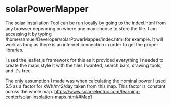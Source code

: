 # solarPowerMapper

The solar installation Tool can be run locally by going to the indexl.html from any browser depending on where one may choose to store the file.
I am accessing it by typing /home/samuel/Developer/solarPowerMapper/index.html for example.
It will work as long as there is an internet connection in order to get the proper libraries.

I used the leaflet.js framework for this as it provided everything I needed to create the maps,style it with the tiles I wanted,
search bars, drawing tools, and it's free.

The only assumption I made was when calculating the nominal power I used 5.5 as a factor for kWh/m^2/day taken from this map.
This factor is constant across the whole map.
https://www.solar-electric.com/learning-center/solar-insolation-maps.html/#Map1
